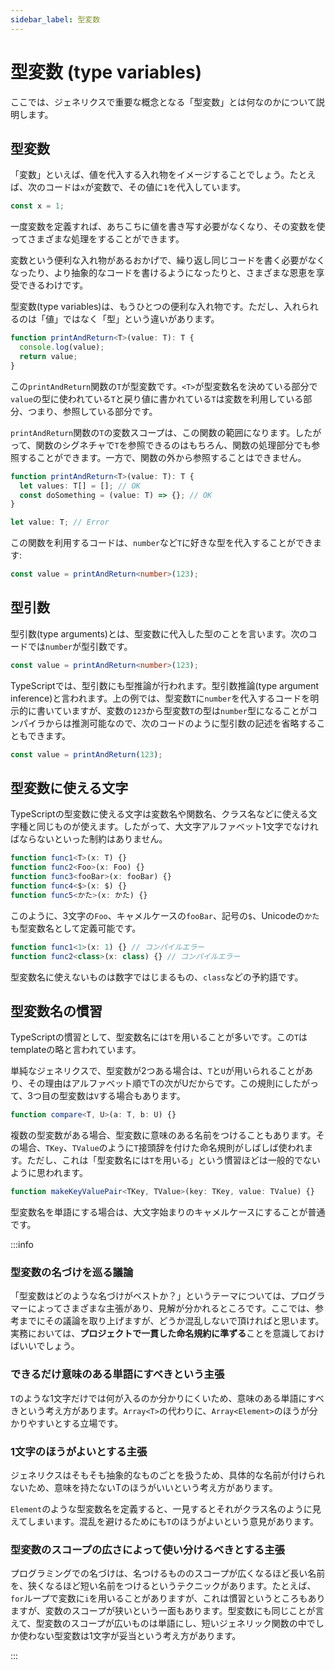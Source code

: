 ```yaml
---
sidebar_label: 型変数
---
```


# 型変数 (type variables)

ここでは、ジェネリクスで重要な概念となる「型変数」とは何なのかについて説明します。

## **型変数**

「変数」といえば、値を代入する入れ物をイメージすることでしょう。たとえば、次のコードは`x`が変数で、その値に`1`を代入しています。

```ts
const x = 1;
```

一度変数を定義すれば、あちこちに値を書き写す必要がなくなり、その変数を使ってさまざまな処理をすることができます。

変数という便利な入れ物があるおかげで、繰り返し同じコードを書く必要がなくなったり、より抽象的なコードを書けるようになったりと、さまざまな恩恵を享受できるわけです。

型変数(type variables)は、もうひとつの便利な入れ物です。ただし、入れられるのは「値」ではなく「型」という違いがあります。

```ts
function printAndReturn<T>(value: T): T {
  console.log(value);
  return value;
}
```

この`printAndReturn`関数の`T`が型変数です。`<T>`が型変数名を決めている部分で`value`の型に使われている`T`と戻り値に書かれている`T`は変数を利用している部分、つまり、参照している部分です。

`printAndReturn`関数の`T`の変数スコープは、この関数の範囲になります。したがって、関数のシグネチャで`T`を参照できるのはもちろん、関数の処理部分でも参照することができます。一方で、関数の外から参照することはできません。

```ts
function printAndReturn<T>(value: T): T {
  let values: T[] = []; // OK
  const doSomething = (value: T) => {}; // OK
}

let value: T; // Error
```

この関数を利用するコードは、`number`など`T`に好きな型を代入することができます:

```ts
const value = printAndReturn<number>(123);
```

## 型引数

型引数(type arguments)とは、型変数に代入した型のことを言います。次のコードでは`number`が型引数です。

```ts
const value = printAndReturn<number>(123);
```

TypeScriptでは、型引数にも型推論が行われます。型引数推論(type argument inference)と言われます。上の例では、型変数`T`に`number`を代入するコードを明示的に書いていますが、変数の`123`から型変数`T`の型は`number`型になることがコンパイラからは推測可能なので、次のコードのように型引数の記述を省略することもできます。

```ts
const value = printAndReturn(123);
```

## **型変数に使える文字**

TypeScriptの型変数に使える文字は変数名や関数名、クラス名などに使える文字種と同じものが使えます。したがって、大文字アルファベット1文字でなければならないといった制約はありません。

```ts
function func1<T>(x: T) {}
function func2<Foo>(x: Foo) {}
function func3<fooBar>(x: fooBar) {}
function func4<$>(x: $) {}
function func5<かた>(x: かた) {}
```

このように、3文字の`Foo`、キャメルケースの`fooBar`、記号の`$`、Unicodeの`かた`も型変数名として定義可能です。

```ts
function func1<1>(x: 1) {} // コンパイルエラー
function func2<class>(x: class) {} // コンパイルエラー
```

型変数名に使えないものは数字ではじまるもの、`class`などの予約語です。

## **型変数名の慣習**

TypeScriptの慣習として、型変数名には`T`を用いることが多いです。この`T`はtemplateの略と言われています。

単純なジェネリクスで、型変数が2つある場合は、`T`と`U`が用いられることがあり、その理由はアルファベット順でTの次がUだからです。この規則にしたがって、3つ目の型変数は`V`する場合もあります。

```ts
function compare<T, U>(a: T, b: U) {}
```

複数の型変数がある場合、型変数に意味のある名前をつけることもあります。その場合、`TKey`、`TValue`のように`T`接頭辞を付けた命名規則がしばしば使われます。ただし、これは「型変数名には`T`を用いる」という慣習ほどは一般的でないように思われます。

```ts
function makeKeyValuePair<TKey, TValue>(key: TKey, value: TValue) {}
```

型変数名を単語にする場合は、大文字始まりのキャメルケースにすることが普通です。

:::info

### 型変数の名づけを巡る議論

「型変数はどのような名づけがベストか？」というテーマについては、プログラマーによってさまざまな主張があり、見解が分かれるところです。ここでは、参考までにその議論を取り上げますが、どうか混乱しないで頂ければと思います。実務においては、**プロジェクトで一貫した命名規約に準ずる**ことを意識しておけばいいでしょう。

### できるだけ意味のある単語にすべきという主張

`T`のような1文字だけでは何が入るのか分かりにくいため、意味のある単語にすべきという考え方があります。`Array<T>`の代わりに、`Array<Element>`のほうが分かりやすいとする立場です。

### 1文字のほうがよいとする主張

ジェネリクスはそもそも抽象的なものごとを扱うため、具体的な名前が付けられないため、意味を持たないTのほうがいいという考え方があります。

`Element`のような型変数名を定義すると、一見するとそれがクラス名のように見えてしまいます。混乱を避けるためにも`T`のほうがよいという意見があります。

### 型変数のスコープの広さによって使い分けるべきとする主張

プログラミングでの名づけは、名つけるもののスコープが広くなるほど長い名前を、狭くなるほど短い名前をつけるというテクニックがあります。たとえば、`for`ループで変数に`i`を用いることがありますが、これは慣習というところもありますが、変数のスコープが狭いという一面もあります。型変数にも同じことが言えて、型変数のスコープが広いものは単語にし、短いジェネリック関数の中でしか使わない型変数は1文字が妥当という考え方があります。

:::
